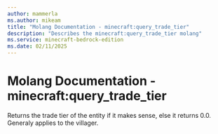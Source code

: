 ```yaml
---
author: mammerla
ms.author: mikeam
title: "Molang Documentation - minecraft:query_trade_tier"
description: "Describes the minecraft:query_trade_tier molang"
ms.service: minecraft-bedrock-edition
ms.date: 02/11/2025 
---
```


# Molang Documentation - minecraft:query_trade_tier

Returns the trade tier of the entity if it makes sense, else it returns 0.0. Generaly applies to the villager.
